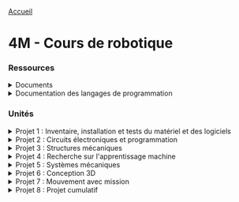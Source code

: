 [Accueil](./index.md)

# 4M - Cours de robotique

<div class='tile-box'>

<div markdown='1'>

### Ressources

<details><summary>Documents</summary>

<div markdown='1'>

- <a href="https://docs.google.com/document/d/1y17romWgOPcvhSh9MgJROtPkUOQNkaMrkGqBu2A_q9w/view" target="_blank">Traduction de pages web vers le français</a>
- <a href="https://docs.google.com/document/d/10qXbG6t7gSBiXH1rWh8tamR85JPlqGgy0t4OaY0Sv2M/view" target="_blank">Gabarit : Journal du processus de design et d'ingénierie</a>
- <a href="https://docs.google.com/spreadsheets/d/1iY3OSkaLLjLcSvK5xwhQi8q6bvDzHqnTcUQaFn-dW34/view" target="_blank">Grille d'évaluation pour les projets d'ingénierie</a>

</div>

</details>

<details><summary>Documentation des langages de programmation</summary>

<div markdown='1'>

- <a href="https://docs.arduino.cc/built-in-examples/" target="_blank">Arduino</a>
- <a href="https://docs.platformio.org/en/latest/ide/vscode.html" target="_blank">PlatformIO</a>
- <a href="https://docs.pixycam.com/wiki/doku.php?id=wiki:v2:start" target="_blank">Pixy2</a>
- <a href="https://learn.parallax.com/tutorials/robot/shield-bot/robotics-board-education-shield-arduino" target="_blank">Parallax</a>

</div>

</details>

</div>

<div markdown='1'>

### Unités

<details><summary>Projet 1 : Inventaire, installation et tests du matériel et des logiciels</summary>

<div markdown='1'>

- Activité diagnostic : construction libre avec LEGO EV3 -> créer quelque chose qui bouge (joints, roues, etc.)
- [Activité 2 : inventaire, installation et tests pour la trousse Arduino ShieldBot de Parallax](./p1-4m_act2.md)
- <a href="https://docs.google.com/document/d/1kr3UCqRWHvq4YeXPHUDKIzhNah-CdPPylHcNMfpNCUc/view" target="_blank">📚 Notes : définitions de base en robotique</a>

</div>

</details>

<details><summary>Projet 2 : Circuits électroniques et programmation</summary>

<div markdown='1'>

- [Activité 1 : tutoriel de démarrage avec les environnements de développement pour Arduino](./p2-4m_act1.md)
- [📚 Notes : revue de la programmation de base](./p2-4m_notes_prog.md)
- [📚 Notes : revue des composants de base en électronique](./p2-3m_notes_composants.md)
- [Activité 2 : boutons-poussoirs et temps de réponse](./p2-4m_act2.md)
- [Activité 3 : circuits pour des moteurs - courant continu, servomoteur, moteur pas-à-pas](./p2-4m_act3.md)
  - [Introduction aux servomoteurs](./p2-4m_act3_servo.md)
- 📚 Notes : circuits classiques pour des moteurs
- [Activité 4 : indicateur de distance](./p2-4m_act4.md)

<blockquote markdown="1">

Plus d'informations et de tutoriels sur :

- <a href="https://zestedesavoir.com/tutoriels/686/arduino-premiers-pas-en-informatique-embarquee/" target="_blank">le site Zeste du Savoir</a> (tutoriels en ligne avec une liste de lecture sur Youtube)
- <a href="https://arduino.developpez.com/tutoriels/arduino-a-l-ecole/" target="_blank">le cours d'Arduino pour l'école sur Développez.com</a> (tutoriels en ligne)
- <a href="https://docs.arduino.cc/built-in-examples/" target="_blank">le site d'Arduino</a> (tutoriels en ligne en anglais)
- <a href="https://www.elegoo.com/pages/download" target="_blank">le site d'Elegoo > STEM Kits (Robotics, Arduino)</a> (téléchargement ZIP incluant des bibliothèques de code pour les différents composants) 
- <a href="https://www.manualslib.com/manual/1810234/Uctronics-Ultimate-Starter-Kit-For-Arduino.html" target="_blank">le manuel pour la trousse de démarrage d'UCTronics</a> (manuel en ligne)

</blockquote>

</div>

</details>

<details><summary>Projet 3 : Structures mécaniques</summary>

<div markdown='1'>

- [Activité 1 : boxeur mécanique](./p3-4m_act1.md)
- [📚 Notes : cames et mécanismes à barres](./p3-4m_notes.md)
- [Activité 2 : robot trépied ou quadrupède sauteur](./p3-4m_act2.md)

</div>

</details>

<details><summary>Projet 4 : Recherche sur l'apprentissage machine</summary>

<div markdown='1'>

- 📚 Notes : histoire de l'apprentissage machine
- Activité 1 : recherche sur les domaines d'avenir en apprentissage machine

</div>

</details>

<details><summary>Projet 5 : Systèmes mécaniques</summary>

<div markdown='1'>

- [Activité 1 : tourelle universelle](./p5-4m_act1.md)
- [📚 Notes : degres de liberté](./p5-4m_notes.md)
- [Activité 2 : bras robotique avec pince](./p5-4m_act2.md)

</div>

</details>

<details><summary>Projet 6 : Conception 3D</summary>

<div markdown='1'>

- Activité 1 : introduction à OnShape - un domino
- Activité 2 : défi de conception paramétrique

</div>

</details>

<details><summary>Projet 7 : Mouvement avec mission</summary>

<div markdown='1'>

> Pour vous rafraîchir la mémoire, consultez aussi les notes sur la programmation de base pour Arduino dans le [projet 2](./p2-4m_notes_prog.md).

- [Activité 1 : robot à entraînement différentiel](./p7-4m_act1.md)
- [📚 Notes : créer ses propres bibliothèques Arduino](./p7-4m_notes-lib.md)
- [📚 Notes : plusieurs tâches en séquence - la machine à états finis](./p7-4m_notes-fsm.md)
- [📚 Notes : plusieurs tâches en parallèle (la multi-tâche) - synchroniser avec millis()](./p7-4m_notes-multi.md)
- [Activité 2 : capteurs](./p7-4m_act2.md)
- Activité 3 : utiliser la caméra Pixy2 pour se stationner


> Plus de projets et de tutoriels sur le <a href="https://learn.parallax.com/tutorials/robot/shield-bot/robotics-board-education-shield-arduino" target="_blank">site de Parallax</a> : navigation infrarouge, navigation par ultrasons, etc.

> Plus de projets avec la caméra Pixy2 : utiliser les exemples disponibles quand la bibliothèque `pixy2` est installée pour votre projet; voir la documentation pour le <a href="https://docs.pixycam.com/wiki/doku.php?id=wiki:v2:line_tracking" target="_blank">mode de suivi de ligne</a> ou pour <a href="http://docs.pixycam.com/wiki/doku.php?id=wiki:v2:pan_tilt_demo" target="_blank">l'opération d'une tourelle universelle</a>.

</div>

</details>

<details><summary>Projet 8 : Projet cumulatif</summary>

<div markdown='1'>

Il y a un projet cumulatif pour ce cours. Voir les détails dans Google Classroom de votre groupe.

</div>

</details>

</div>

</div>
